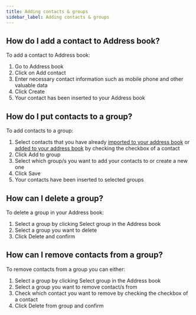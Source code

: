 ```yaml
---
title: Adding contacts & groups 
sidebar_label: Adding contacts & groups 
---
```


## How do I add a contact to Address book?
To add a contact to Address book:
1.	Go to Address book
2.	Click on Add contact
3.	Enter necessary contact information such as mobile phone and other valuable data
4.	Click Create
5.	Your contact has been inserted to your Address book

## How do I put contacts to a group?
To add contacts to a group:
1.	Select contacts that you have already [imported to your address book](importing-contacts.md#how-do-i-import-contacts-to-address-book) or [added to your address book](#how-do-i-add-a-contact-to-address-book) by checking the checkbox of a contact
2.	Click Add to group
3.	Select which group/s you want to add your contacts to or create a new one
4.	Click Save
5.	Your contacts have been inserted to selected groups

## How can I delete a group?
To delete a group in your Address book:
1.	Select a group by clicking Select group in the Address book
2.	Select a group you want to delete
3.	Click Delete and confirm

## How can I remove contacts from a group?
To remove contacts from a group you can either:
1.	Select a group by clicking Select group in the Address book
2.	Select a group you want to remove contact/s from
3.	Check which contact you want to remove by checking the checkbox of a contact
4.	Click Delete from group and confirm
